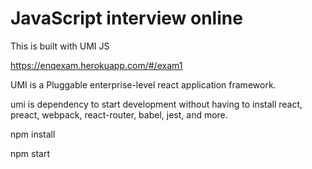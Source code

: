 # JavaScript interview online

This is built with UMI JS

https://enqexam.herokuapp.com/#/exam1

UMI is a  Pluggable enterprise-level react application framework.

 umi is  dependency to start development without having to install react, preact, webpack, react-router, babel, jest, and more.

npm install

npm start

